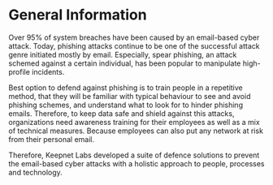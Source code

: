 # General Information

Over 95% of system breaches have been caused by an email-based cyber attack. Today, phishing attacks continue to be one of the successful attack genre initiated mostly by email. Especially, spear phishing, an attack schemed against a certain individual, has been popular to manipulate high-profile incidents.

Best option to defend against phishing is to train people in a repetitive method, that they will be familiar with typical behaviour to see and avoid phishing schemes, and understand what to look for to hinder phishing emails. Therefore, to keep data safe and shield against this attacks, organizations need awareness training for their employees as well as a mix of technical measures. Because employees can also put any network at risk from their personal email.

Therefore, Keepnet Labs developed a suite of defence solutions to prevent the email-based cyber attacks with a holistic approach to people, processes and technology.